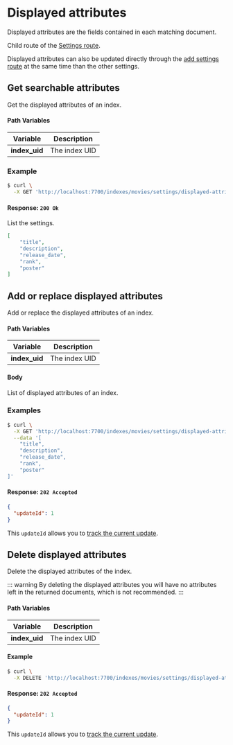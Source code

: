 # Displayed attributes

Displayed attributes are the fields contained in each matching document.

Child route of the [Settings route](/references/settings.md).

Displayed attributes can also be updated directly through the [add settings route](/references/settings.md#add-settings) at the same time than the other settings.

## Get searchable attributes

<RouteHighlighter method="GET" route="/indexes/:index_uid/settings/displayed-attributes" />

Get the displayed attributes of an index.

#### Path Variables

| Variable          | Description           |
|-------------------|-----------------------|
| **index_uid**         | The index UID |

### Example

```bash
$ curl \
  -X GET 'http://localhost:7700/indexes/movies/settings/displayed-attributes'
```

#### Response: `200 Ok`

List the settings.

```json
[
    "title",
    "description",
    "release_date",
    "rank",
    "poster"
]
```

## Add or replace displayed attributes

<RouteHighlighter method="POST" route="/indexes/:index_uid/settings/displayed-attributes" />

Add or replace the displayed attributes of an index.

#### Path Variables

| Variable          | Description           |
|-------------------|-----------------------|
| **index_uid**         | The index UID |

#### Body

List of displayed attributes of an index.

### Examples

```bash
$ curl \
  -X GET 'http://localhost:7700/indexes/movies/settings/displayed-attributes' \
  --data '[
    "title",
    "description",
    "release_date",
    "rank",
    "poster"
]'
```

#### Response: `202 Accepted`

```json
{
  "updateId": 1
}
```
This `updateId` allows you to [track the current update](/references/updates.md).

## Delete displayed attributes

<RouteHighlighter method="DELETE" route="/indexes/:index_uid/settings/displayed-attributes"/>

Delete the displayed attributes of the index.

::: warning
By deleting the displayed attributes you will have no attributes left in the returned documents, which is not recommended.
:::
<!-- By deleting the displayed attributes you reset it to its default value that is a list of all the known fields in the documents.

To remove all displayed attributes, which is not recommended for any use-case, you should send an empty array on the [add or replace displayed attributes route](/references/displayed_attributes.html#add-or-replace-displayed-attributes). -->

#### Path Variables

| Variable          | Description           |
|-------------------|-----------------------|
| **index_uid**         | The index UID |


#### Example
```bash
$ curl \
  -X DELETE 'http://localhost:7700/indexes/movies/settings/displayed-attributes'
```

#### Response: `202 Accepted`

```json
{
  "updateId": 1
}
```
This `updateId` allows you to [track the current update](/references/updates.md).

